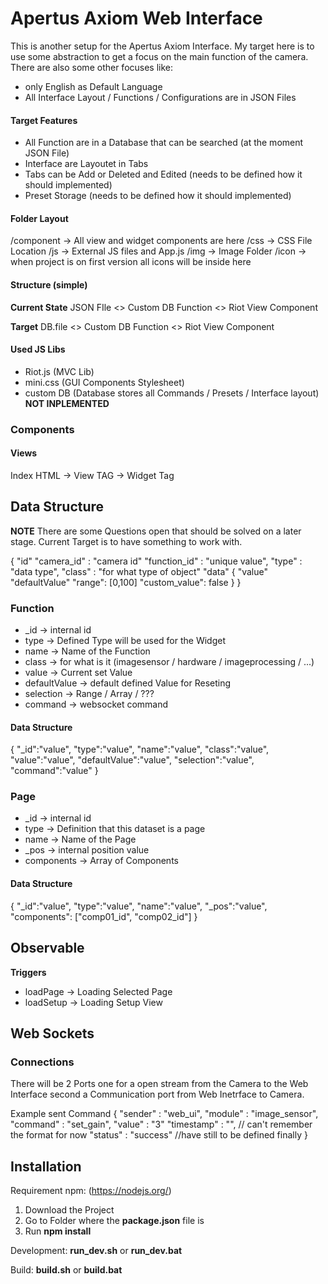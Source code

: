 # Apertus Axiom Web Interface

This is another setup for the Apertus Axiom Interface. My target here is to use some abstraction to get a focus on the main function of the camera.
There are also some other focuses like:

* only English as Default Language
* All Interface Layout / Functions / Configurations are in JSON Files

#### Target Features

* All Function are in a Database that can be searched (at the moment JSON File)
* Interface are Layoutet in Tabs
* Tabs can be Add or Deleted and Edited (needs to be defined how it should implemented)
* Preset Storage (needs to be defined how it should implemented)


#### Folder Layout
/component  -> All view and widget components are here
/css        -> CSS File Location
/js         -> External JS files and App.js
/img        -> Image Folder
/icon       -> when project is on first version all icons will be inside here

#### Structure (simple)
**Current State**
JSON FIle <> Custom DB Function <> Riot View Component

**Target**
DB.file <> Custom DB Function <> Riot View Component


#### Used JS Libs
* Riot.js       (MVC Lib)
* mini.css     (GUI Components Stylesheet)
* custom DB       (Database stores all Commands / Presets / Interface layout) **NOT INPLEMENTED**
    


### Components

#### Views

Index HTML -> View TAG -> Widget Tag

## Data Structure

**NOTE** 
There are some Questions open that should be solved on a later stage. 
Current Target is to have something to work with.

{
    "id"
    "camera_id" :   "camera id"
    "function_id" :   "unique value",
    "type"      :   "data type",
    "class"     :   "for what type of object"
    "data"      {
        "value"
        "defaultValue"
        "range": [0,100]
        "custom_value": false
    }
}





### Function

* _id               -> internal id
* type              -> Defined Type will be used for the Widget
* name              -> Name of the Function
* class             -> for what is it (imagesensor / hardware / imageprocessing / ...)
* value             -> Current set Value
* defaultValue      -> default defined Value for Reseting
* selection         -> Range / Array / ???
* command           -> websocket command

#### Data Structure
{
    "_id":"value",
    "type":"value",
    "name":"value",
    "class":"value",
    "value":"value",
    "defaultValue":"value",
    "selection":"value",
    "command":"value"
}

### Page

* _id               -> internal id
* type              -> Definition that this dataset is a page
* name              -> Name of the Page
* _pos              -> internal position value
* components        -> Array of Components

#### Data Structure
{
    "_id":"value",
    "type":"value",
    "name":"value",
    "_pos":"value",
    "components": ["comp01_id", "comp02_id"]
}


## Observable

**Triggers**
* loadPage      -> Loading Selected Page
* loadSetup     -> Loading Setup View

## Web Sockets

### Connections

There will be 2 Ports one for a open stream from the Camera to the Web Interface second a Communication port from Web Inetrface to Camera.

Example sent Command
{
    "sender" : "web_ui",
    "module" : "image_sensor",
    "command" : "set_gain",
    "value" : "3"
    "timestamp" : "",  // can't remember the format for now
    "status" : "success"    //have still to be defined finally
}

## Installation

Requirement npm: (https://nodejs.org/)

1. Download the Project
2. Go to Folder where the **package.json** file is
3. Run **npm install**

Development: **run_dev.sh** or **run_dev.bat**

Build: **build.sh** or **build.bat**